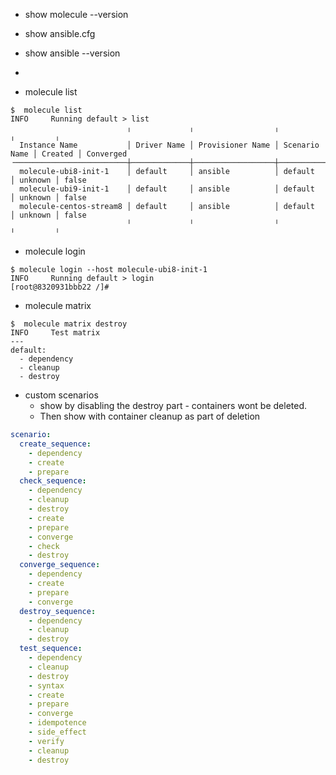 - show molecule --version
- show ansible.cfg
- show ansible --version
-

- molecule list

```shell
$  molecule list
INFO     Running default > list
                          ╷             ╷                  ╷               ╷         ╷
  Instance Name           │ Driver Name │ Provisioner Name │ Scenario Name │ Created │ Converged
╶─────────────────────────┼─────────────┼──────────────────┼───────────────┼─────────┼───────────╴
  molecule-ubi8-init-1    │ default     │ ansible          │ default       │ unknown │ false
  molecule-ubi9-init-1    │ default     │ ansible          │ default       │ unknown │ false
  molecule-centos-stream8 │ default     │ ansible          │ default       │ unknown │ false
                          ╵             ╵                  ╵               ╵         ╵
```

- molecule login

```shell
$ molecule login --host molecule-ubi8-init-1
INFO     Running default > login
[root@8320931bbb22 /]#
```

- molecule matrix

```shell
$  molecule matrix destroy
INFO     Test matrix
---
default:
  - dependency
  - cleanup
  - destroy
```

- custom scenarios
  - show by disabling the destroy part - containers wont be deleted.
  - Then show with container cleanup as part of deletion

```yaml
scenario:
  create_sequence:
    - dependency
    - create
    - prepare
  check_sequence:
    - dependency
    - cleanup
    - destroy
    - create
    - prepare
    - converge
    - check
    - destroy
  converge_sequence:
    - dependency
    - create
    - prepare
    - converge
  destroy_sequence:
    - dependency
    - cleanup
    - destroy
  test_sequence:
    - dependency
    - cleanup
    - destroy
    - syntax
    - create
    - prepare
    - converge
    - idempotence
    - side_effect
    - verify
    - cleanup
    - destroy
```